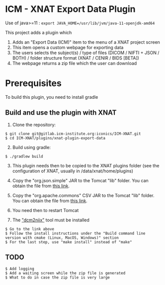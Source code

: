 # ICM - XNAT Export Data Plugin

Use of java>=11 : `export JAVA_HOME=/usr/lib/jvm/java-11-openjdk-amd64`

This project adds a plugin which
1. Adds an "Export Data (ICM)" item to the menu of a XNAT project screen
2. This item opens a custom webpage for exporting data
3. The users selects the subject(s) / type of files (DICOM / NIFTI + JSON / BOTH) / folder structure format (XNAT / CENIR / BIDS  [BETA])
4. The webpage returns a zip file which the user can download

# Prerequisites

To build this plugin, you need to install gradle

## Build and use the plugin with XNAT

1. Clone the repository:
```
$ git clone git@gitlab.icm-institute.org:iconics/ICM-XNAT.git
$ cd ICM-XNAT/plugins/xnat-plugin-export-data
```

2. Build using gradle:
```
$ ./gradlew build
```

3. This plugin needs then to be copied to the XNAT plugins folder (see the configuration of XNAT, usually in /data/xnat/home/plugins)

4. Copy the "org.json.simple" JAR to the Tomcat "lib" folder. 
You can obtain the file from [this link](http://central.maven.org/maven2/org/apache/clerezza/ext/org.json.simple/0.4/org.json.simple-0.4.jar).

5. Copy the "org.apache.commons" CSV JAR to the Tomcat "lib" folder.
You can obtain the file from [this link](http://central.maven.org/maven2/org/apache/commons/commons-csv/1.6/commons-csv-1.6.jar).

6. You need then to restart Tomcat

6. The ["dcm2niix"](https://github.com/rordenlab/dcm2niix) tool must be installed
```
$ Go to the link above
$ Follow the install instructions under the "Build command line version with cmake (Linux, MacOS, Windows)" section
$ For the last step, use "make install" instead of "make"
```

## TODO
```
$ Add logging
$ Add a waiting screen while the zip file is generated
$ What to do in case the zip file is very large
```